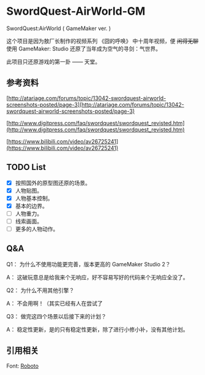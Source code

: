 # SwordQuest-AirWorld-GM

SwordQuest:AirWorld ( GameMaker ver. )

这个项目是因为敖厂长制作的视频系列 《囧的呼唤》 中十周年视频，便 ~~闲得无聊~~ 使用 GameMaker: Studio 还原了当年成为空气的寻剑：气世界。

此项目只还原游戏的第一卦 —— 天堂。

## 参考资料

[http://atariage.com/forums/topic/13042-swordquest-airworld-screenshots-posted/page-3](http://atariage.com/forums/topic/13042-swordquest-airworld-screenshots-posted/page-3)

[http://www.digitpress.com/faq/swordquest/swordquest_revisted.htm](http://www.digitpress.com/faq/swordquest/swordquest_revisted.htm)

[https://www.bilibili.com/video/av26725241](https://www.bilibili.com/video/av26725241)

## TODO List

- [x] 按照国外的原型图还原的场景。
- [x] 人物贴图。
- [x] 人物基本控制。
- [x] 基本的边界。
- [ ] 人物重力。
- [ ] 线索画面。
- [ ] 更多的人物动作。

## Q&A

Q1： 为什么不使用功能更完善，版本更高的 GameMaker Studio 2？

A： 这破玩意总是给我来个无响应，好不容易写好的代码来个无响应全没了。

Q2： 为什么不用其他引擎？

A： 不会用啊！（其实已经有人在尝试了

Q3： 做完这四个场景以后接下来的计划？

A： 稳定性更新，是的只有稳定性更新，除了进行小修小补，没有其他计划。

## 引用相关

Font: [Roboto](https://github.com/google/roboto)